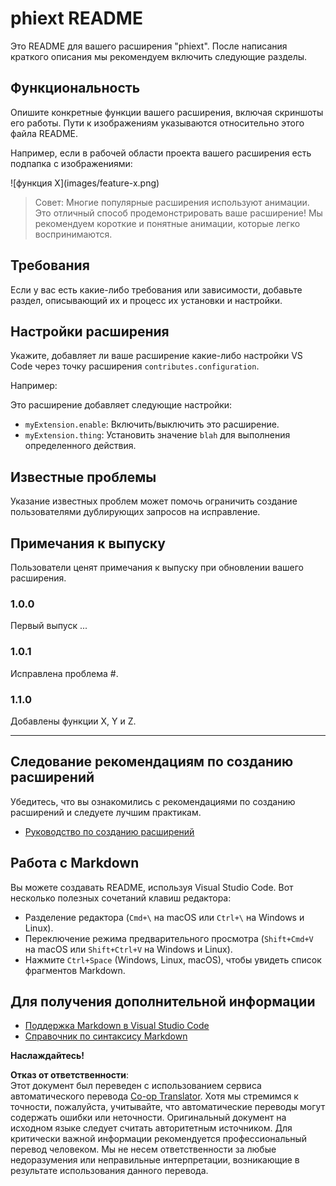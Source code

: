 <!--
CO_OP_TRANSLATOR_METADATA:
{
  "original_hash": "63e2d8f5b452d7842ae393f19ad812c5",
  "translation_date": "2025-03-27T05:02:19+00:00",
  "source_file": "code\\09.UpdateSamples\\Aug\\vscode\\phiext\\README.md",
  "language_code": "ru"
}
-->
# phiext README

Это README для вашего расширения "phiext". После написания краткого описания мы рекомендуем включить следующие разделы.

## Функциональность

Опишите конкретные функции вашего расширения, включая скриншоты его работы. Пути к изображениям указываются относительно этого файла README.

Например, если в рабочей области проекта вашего расширения есть подпапка с изображениями:

\!\[функция X\]\(images/feature-x.png\)

> Совет: Многие популярные расширения используют анимации. Это отличный способ продемонстрировать ваше расширение! Мы рекомендуем короткие и понятные анимации, которые легко воспринимаются.

## Требования

Если у вас есть какие-либо требования или зависимости, добавьте раздел, описывающий их и процесс их установки и настройки.

## Настройки расширения

Укажите, добавляет ли ваше расширение какие-либо настройки VS Code через точку расширения `contributes.configuration`.

Например:

Это расширение добавляет следующие настройки:

* `myExtension.enable`: Включить/выключить это расширение.
* `myExtension.thing`: Установить значение `blah` для выполнения определенного действия.

## Известные проблемы

Указание известных проблем может помочь ограничить создание пользователями дублирующих запросов на исправление.

## Примечания к выпуску

Пользователи ценят примечания к выпуску при обновлении вашего расширения.

### 1.0.0

Первый выпуск ...

### 1.0.1

Исправлена проблема #.

### 1.1.0

Добавлены функции X, Y и Z.

---

## Следование рекомендациям по созданию расширений

Убедитесь, что вы ознакомились с рекомендациями по созданию расширений и следуете лучшим практикам.

* [Руководство по созданию расширений](https://code.visualstudio.com/api/references/extension-guidelines)

## Работа с Markdown

Вы можете создавать README, используя Visual Studio Code. Вот несколько полезных сочетаний клавиш редактора:

* Разделение редактора (`Cmd+\` на macOS или `Ctrl+\` на Windows и Linux).
* Переключение режима предварительного просмотра (`Shift+Cmd+V` на macOS или `Shift+Ctrl+V` на Windows и Linux).
* Нажмите `Ctrl+Space` (Windows, Linux, macOS), чтобы увидеть список фрагментов Markdown.

## Для получения дополнительной информации

* [Поддержка Markdown в Visual Studio Code](http://code.visualstudio.com/docs/languages/markdown)
* [Справочник по синтаксису Markdown](https://help.github.com/articles/markdown-basics/)

**Наслаждайтесь!**

**Отказ от ответственности**:  
Этот документ был переведен с использованием сервиса автоматического перевода [Co-op Translator](https://github.com/Azure/co-op-translator). Хотя мы стремимся к точности, пожалуйста, учитывайте, что автоматические переводы могут содержать ошибки или неточности. Оригинальный документ на исходном языке следует считать авторитетным источником. Для критически важной информации рекомендуется профессиональный перевод человеком. Мы не несем ответственности за любые недоразумения или неправильные интерпретации, возникающие в результате использования данного перевода.